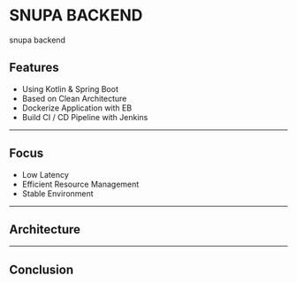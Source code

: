 # SNUPA BACKEND
snupa backend

## Features
* Using Kotlin & Spring Boot
* Based on Clean Architecture
* Dockerize Application with EB
* Build CI / CD Pipeline with Jenkins

***

## Focus
* Low Latency
* Efficient Resource Management
* Stable Environment

***

## Architecture

***

## Conclusion
